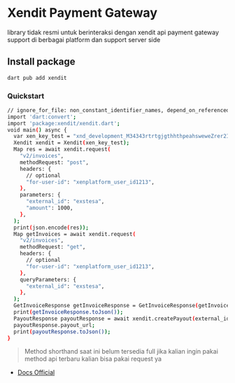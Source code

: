# Xendit Payment Gateway

library tidak resmi untuk berinteraksi dengan xendit api payment gateway support di berbagai platform dan support server side

## Install package

```bash
dart pub add xendit
```

### Quickstart

```bash
// ignore_for_file: non_constant_identifier_names, depend_on_referenced_packages, avoid_print
import 'dart:convert';
import 'package:xendit/xendit.dart';
void main() async {
  var xen_key_test = "xnd_development_M34343rtrtgjgthhthpeahsweweZrer2IehTPGUMWTtcCmzLSASoBJLf5xg3NMb1YaXWrXKrO";
  Xendit xendit = Xendit(xen_key_test);
  Map res = await xendit.request(
    "v2/invoices",
    methodRequest: "post",
    headers: {
      // optional
      "for-user-id": "xenplatform_user_id1213",
    },
    parameters: {
      "external_id": "exstesa",
      "amount": 1000,
    },
  );
  print(json.encode(res));
  Map getInvoices = await xendit.request(
    "v2/invoices",
    methodRequest: "get",
    headers: {
      // optional
      "for-user-id": "xenplatform_user_id1213",
    },
    queryParameters: {
      "external_id": "exstesa",
    },
  );
  GetInvoiceResponse getInvoiceResponse = GetInvoiceResponse(getInvoices);
  print(getInvoiceResponse.toJson());
  PayoutResponse payoutResponse = await xendit.createPayout(external_id: "external_id", amount: 10000, email: "hai@gmail.com");
  payoutResponse.payout_url;
  print(payoutResponse.toJson());
}
```

> Method shorthand saat ini belum tersedia full jika kalian ingin pakai method api terbaru kalian bisa pakai request ya


- [Docs Official](https://developers.xendit.co/api-reference/)